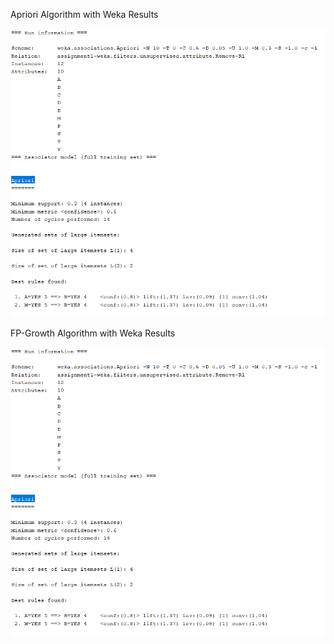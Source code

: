 Apriori Algorithm with Weka Results

![Alt text](Apriori-Results.PNG?raw=true "Result")

FP-Growth Algorithm with Weka Results

![Alt text](Apriori-Results.PNG "Result")
